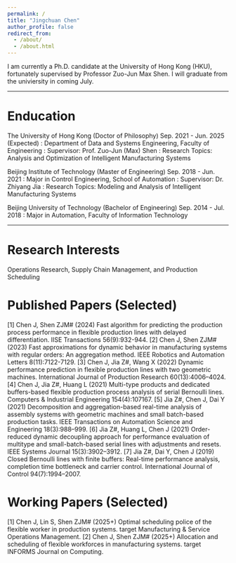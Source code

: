 ```yaml
---
permalink: /
title: "Jingchuan Chen"
author_profile: false
redirect_from: 
  - /about/
  - /about.html
---
```


I am currently a Ph.D. candidate at the University of Hong Kong (HKU), fortunately supervised by Professor Zuo-Jun Max Shen. I will graduate from the univiersity in coming July. 

***

# Enducation
The University of Hong Kong (Doctor of Philosophy)     Sep. 2021 - Jun. 2025 (Expected)
: Department of Data and Systems Engineering, Faculty of Engineering
: Supervisor: Prof. Zuo-Jun (Max) Shen
: Research Topics: Analysis and Optimization of Intelligent Manufacturing Systems

Beijing Institute of Technology (Master of Engineering)     Sep. 2018 - Jun. 2021
: Major in Control Engineering, School of Automation
: Supervisor: Dr. Zhiyang Jia
: Research Topics: Modeling and Analysis of Intelligent Manufacturing Systems

Beijing University of Technology (Bachelor of Engineering)     Sep. 2014 - Jul. 2018
: Major in Automation, Faculty of Information Technology

***

# Research Interests
Operations Research, Supply Chain Management, and Production Scheduling

# Published Papers (Selected)
[1]	Chen J, Shen ZJM# (2024) Fast algorithm for predicting the production process performance in flexible production lines with delayed differentiation. IISE Transactions 56(9):932-944.
[2]	Chen J, Shen ZJM# (2023) Fast approximations for dynamic behavior in manufacturing systems with regular orders: An aggregation method. IEEE Robotics and Automation Letters 8(11):7122-7129.
[3]	Chen J, Jia Z#, Wang X (2022) Dynamic performance prediction in flexible production lines with two geometric machines. International Journal of Production Research 60(13):4006–4024.
[4]	Chen J, Jia Z#, Huang L (2021) Multi-type products and dedicated buffers-based flexible production process analysis of serial Bernoulli lines. Computers & Industrial Engineering 154(4):107167.
[5]	Jia Z#, Chen J, Dai Y (2021) Decomposition and aggregation-based real-time analysis of assembly systems with geometric machines and small batch-based production tasks. IEEE Transactions on Automation Science and Engineering 18(3):988–999.
[6]	Jia Z#, Huang L, Chen J (2021) Order-reduced dynamic decoupling approach for performance evaluation of multitype and small-batch-based serial lines with adjustments and resets. IEEE Systems Journal 15(3):3902–3912.
[7]	Jia Z#, Dai Y, Chen J (2019) Closed Bernoulli lines with finite buffers: Real-time performance analysis, completion time bottleneck and carrier control. International Journal of Control 94(7):1994–2007.

# Working Papers (Selected)
[1]	Chen J, Lin S, Shen ZJM# (2025+) Optimal scheduling police of the flexible worker in production systems. target Manufacturing & Service Operations Management.
[2]	Chen J, Shen ZJM# (2025+) Allocation and scheduling of flexible workforces in manufacturing systems. target INFORMS Journal on Computing.



